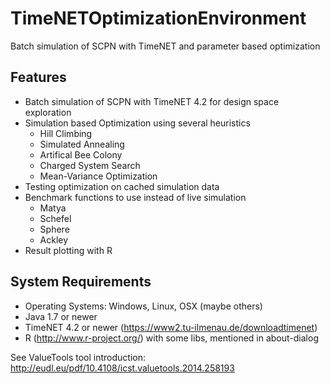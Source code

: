 # TimeNETOptimizationEnvironment
Batch simulation of SCPN with TimeNET and parameter based optimization


## Features
* Batch simulation of SCPN with TimeNET 4.2 for design space exploration
* Simulation based Optimization using several heuristics
  * Hill Climbing
  * Simulated Annealing
  * Artifical Bee Colony
  * Charged System Search
  * Mean-Variance Optimization
* Testing optimization on cached simulation data
* Benchmark functions to use instead of live simulation
  * Matya
  * Schefel
  * Sphere
  * Ackley
* Result plotting with R

## System Requirements
* Operating Systems: Windows, Linux, OSX (maybe others)
* Java 1.7 or newer
* TimeNET 4.2 or newer (https://www2.tu-ilmenau.de/downloadtimenet)
* R (http://www.r-project.org/) with some libs, mentioned in about-dialog

See ValueTools tool introduction:
http://eudl.eu/pdf/10.4108/icst.valuetools.2014.258193
